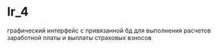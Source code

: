 # lr_4
графический интерфейс с привязанной бд для выполнения расчетов заработной платы и выплаты страховых взносов
